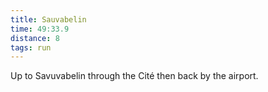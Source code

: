 ```yaml
---
title: Sauvabelin
time: 49:33.9
distance: 8
tags: run
---
```


Up to Savuvabelin through the Cité then back by the airport.
